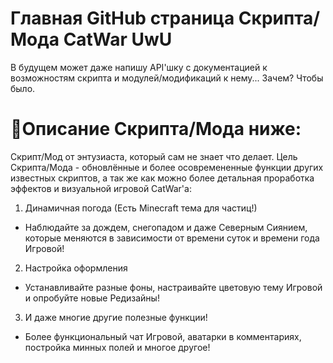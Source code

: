 Главная GitHub страница Скрипта/Мода CatWar UwU
=
В будущем может даже напишу API'шку с документацией к возможностям скрипта и модулей/модификаций к нему... Зачем? Чтобы было.

🌸Описание Скрипта/Мода ниже:
=
Скрипт/Мод от энтузиаста, который сам не знает что делает.
Цель Скрипта/Мода - обновлённые и более осовремененные функции других известных скриптов, а так же как можно более детальная проработка эффектов и визуальной игровой CatWar'а:

1. Динамичная погода (Есть Minecraft тема для частиц!)
- Наблюдайте за дождем, снегопадом и даже Северным Сиянием, которые меняются в зависимости от времени суток и времени года Игровой!

2. Настройка оформления
- Устанавливайте разные фоны, настраивайте цветовую тему Игровой и опробуйте новые Редизайны!

3. И даже многие другие полезные функции!
- Более функциональный чат Игровой, аватарки в комментариях, постройка минных полей и многое другое!
